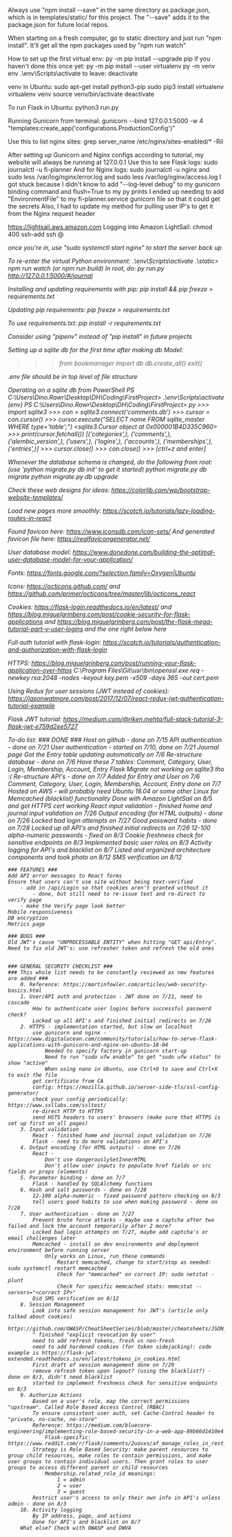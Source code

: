 Always use "npm install --save" in the same directory as package.json, which is in templates/static/ for this project. The "--save" adds it to the package.json for future local repos.

When starting on a fresh computer, go to static directory and just run "npm install". It'll get all the npm packages used by "npm run watch"

How to set up the first virtual env:
py -m pip install --upgrade pip
if you haven't done this once yet: py -m pip install --user virtualenv
py -m venv env
.\env\Scripts\activate
to leave: deactivate

venv in Ubuntu:
sudo apt-get install python3-pip
sudo pip3 install virtualenv 
virtualenv venv 
source venv/bin/activate
deactivate

To run Flask in Ubuntu: python3 run.py

Running Gunicorn from terminal: gunicorn --bind 127.0.0.1:5000 -w 4 "templates:create_app('configurations.ProductionConfig')"

Use this to list nginx sites: grep server_name /etc/nginx/sites-enabled/* -RiI

After setting up Gunicorn and Nginx configs according to tutorial, my website will always be running at 127.0.0.1
Use this to see Flask logs: sudo journalctl -u fi-planner
And for Nginx logs: sudo journalctl -u nginx and sudo less /var/log/nginx/error.log and sudo less /var/log/nginx/access.log
I got stuck because I didn't know to add "--log-level debug" to my gunicorn binding command and flush=True to my py prints
I ended up needing to add "EnvironmentFile" to my fi-planner.service gunicorn file so that it could get the secrets
Also, I had to update my method for pulling user IP's to get it from the Nginx request header

https://lightsail.aws.amazon.com
Logging into Amazon LightSail:
chmod 400 <pem file>
ssh-add <pem file>
ssh <user>@<address>
once you're in, use "sudo systemctl start nginx" to start the server back up

To re-enter the virtual Python environment: .\env\Scripts\activate
.\static> npm run watch (or npm run build)
In root, do: py run.py
http://127.0.0.1:5000/#/journal

Installing and updating requirements with pip:
pip install <package> && pip freeze > requirements.txt

Updating pip requirements:
pip freeze > requirements.txt

To use requirements.txt:
pip install -r requirements.txt

Consider using "pipenv" instead of "pip install" in future projects

Setting up a sqlite db for the first time after making db Model:
>>> from bookmanager import db
>>> db.create_all()
>>> exit()

.env file should be in top level of file structure

Operating on a sqlite db from PowerShell
    PS C:\Users\Dino.Rawr\Desktop\DH\Coding\FirstProject> .\env\Scripts\activate
    (env) PS C:\Users\Dino.Rawr\Desktop\DH\Coding\FirstProject> py
    >>> import sqlite3
    >>> con = sqlite3.connect('comments.db')
    >>> cursor = con.cursor()
    >>> cursor.execute("SELECT name FROM sqlite_master WHERE type='table';")
    <sqlite3.Cursor object at 0x000001B4D335C960>
    >>> print(cursor.fetchall())
    [('categories',), ('comments',), ('alembic_version',), ('users',), ('logins',), ('accounts',), ('memberships',), ('entries',)]
    >>> cursor.close()
    >>> con.close()
    >>> [ctrl+z and enter]

Whenever the database schema is changed, do the following from root: (use 'python migrate.py db init' to get it started)
python migrate.py db migrate
python migrate.py db upgrade

Check these web designs for ideas: https://colorlib.com/wp/bootstrap-website-templates/

Load new pages more smoothly: https://scotch.io/tutorials/lazy-loading-routes-in-react

Found favicon here: https://www.iconsdb.com/icon-sets/
And generated favicon file here: https://realfavicongenerator.net/

User database model: https://www.donedone.com/building-the-optimal-user-database-model-for-your-application/

Fonts: https://fonts.google.com/?selection.family=Oxygen|Ubuntu

Icons: https://octicons.github.com/ and https://github.com/primer/octicons/tree/master/lib/octicons_react

Cookies: https://flask-login.readthedocs.io/en/latest/ 
    and https://blog.miguelgrinberg.com/post/cookie-security-for-flask-applications
    and https://blog.miguelgrinberg.com/post/the-flask-mega-tutorial-part-v-user-logins
    and the one right below here

Full auth tutorial with flask-login: https://scotch.io/tutorials/authentication-and-authorization-with-flask-login

HTTPS: https://blog.miguelgrinberg.com/post/running-your-flask-application-over-https
    C:\Program Files\Git\usr\bin\openssl.exe req -newkey rsa:2048 -nodes -keyout key.pem -x509 -days 365 -out cert.pem

Using Redux for user sessions (JWT instead of cookies): https://jasonwatmore.com/post/2017/12/07/react-redux-jwt-authentication-tutorial-example

Flask JWT tutorial: https://medium.com/@riken.mehta/full-stack-tutorial-3-flask-jwt-e759d2ee5727

To-do list:
    ### DONE ###
    Host on github - done on 7/15
    API authentication - done on 7/21
    User authentication - started on 7/10, done on 7/21
    Journal page
        Got the Entry table updating automatically on 7/6
    Re-structure database - done on 7/6
        Have these 7 tables: Comment, Category, User, Login, Membership, Account, Entry
        Flask Migrate not working on sqlite3 tho :(
    Re-structure API's - done on 7/7
        Added for Entry and User on 7/6
        Comment, Category, User, Login, Membership, Account, Entry done on 7/7
    Hosted on AWS 
        - will probably need Ubuntu 18.04 or some other Linux for Memcached (blacklist) functionality
        Done with Amazon LightSail on 8/5 and got HTTPS cert working
    React input validation - finished home and journal input validation on 7/26
    Output encoding (for HTML outputs) - done on 7/26
    Locked bad login attempts on 7/27
    Good password habits - done on 7/28
    Locked up all API's and finished initial redirects on 7/26
    12-100 alpha-numeric passwords - fixed on 8/3
    Cookie freshness check for sensitive endpoints on 8/3
    Implemented basic user roles on 8/3
    Activity logging for API's and blacklist on 8/7
    Listed and organized architecture components and took photo on 8/12
    SMS verification on 8/12

    ### FEATURES ###
    Add API error messages to React forms
    Ensure that users can't use site without being text-verified
        - add in /api/Login so that cookies aren't granted without it
            - done, but still need to re-issue text and re-direct to verify page
        - make the Verify page look better
    Mobile responsiveness
    DB encryption
    Metrics page

    ### BUGS ###
    Old JWT's cause "UNPROCESSABLE ENTITY" when hitting "GET api/Entry". Need to fix old JWT's: use refresher token and refresh the old ones


    ### GENERAL SECURITY CHECKLIST ###
    ### This whole list needs to be constantly reviewed as new features are added ###
        0. Reference: https://martinfowler.com/articles/web-security-basics.html
        1. User/API auth and protection - JWT done on 7/21, need to cascade
            How to authenticate user logins before successful password check?
            Locked up all API's and finished initial redirects on 7/26
        2. HTTPS - implementation started, but slow on localhost
            use gunicorn and nginx - https://www.digitalocean.com/community/tutorials/how-to-serve-flask-applications-with-gunicorn-and-nginx-on-ubuntu-18-04
                Needed to specify factory in gunicorn start-up
                Need to run "sudo ufw enable" to get "sudo ufw status" to show "active"
                When using nano in Ubuntu, use Ctrl+O to save and Ctrl+X to exit the file
            get certificate from CA
            config: https://mozilla.github.io/server-side-tls/ssl-config-generator/
            check your config periodically: https://www.ssllabs.com/ssltest/
            re-direct HTTP to HTTPS
            send HSTS headers to users' browsers (make sure that HTTPS is set up first on all pages)
        3. Input validation
            React - finished home and journal input validation on 7/26
            Flask - need to do more validations on API's
        4. Output encoding (for HTML outputs) - done on 7/26
            React -
                Don't use dangerouslySetInnerHTML
                Don't allow user inputs to populate href fields or src fields or props (elements)
        5. Parameter binding - done on 7/7
            Flask - handled by SQLAlchemy functions
        6. Hash and salt passwords - done on 7/28
            12-100 alpha-numeric - fixed password pattern checking on 8/3
            tell users good habits to use when making password - done on 7/28
        7. User authentication - done on 7/27
            Prevent brute force attacks - maybe use a captcha after two failed and lock the account temporarily after 2 more?
            Locked bad login attempts on 7/27, maybe add captcha's or email challenges later
            Memcached - install on dev environments and deployment environment before running server
                Only works on Linux, run these commands
                    Restart memcached, change to start/stop as needed: sudo systemctl restart memcached
                    Check for "memcached" on correct IP: sudo netstat -plunt
                    Check for specific memcached stats: memcstat --servers="<correct IP>"
            Did SMS verification on 8/12
        8. Session Management
            Look into safe session management for JWT's (article only talked about cookies)
            https://github.com/OWASP/CheatSheetSeries/blob/master/cheatsheets/JSON_Web_Token_Cheat_Sheet_for_Java.md
            ^ finished "explicit revocation by user"
            need to add refresh tokens, fresh vs non-fresh
            need to add hardened cookies (for token sidejacking): code example is https://flask-jwt-extended.readthedocs.io/en/latest/tokens_in_cookies.html
            First draft of session management done on 7/29
            remove refresh token upon logout? (using the blacklist?) - done on 8/3, didn't need blacklist
            started to implement freshness check for sensitive endpoints on 8/3
        9. Authorize Actions
            Based on a user's role, map the correct permissions "upstream". Called Role Based Access Control (RBAC)
            To ensure consistent user auth, set Cache-Control header to "private, no-cache, no-store"
            Reference: https://medium.com/bluecore-engineering/implementing-role-based-security-in-a-web-app-89b66d1410e4
                Flask-specific: https://www.reddit.com/r/flask/comments/2uovxs/af_manage_roles_in_rest_api/
            Strategy is Role Based Security: make parent resources to group child resources, make roles to contain permissions, and make user groups to contain individual users. Then grant roles to user groups to access different parent or child resources
                Membership.related_role_id meanings:
                    1 = admin
                    2 = user
                    3 = guest
            Restrict user's access to only their own info in API's unless admin - done on 8/3
        10. Activity logging
            By IP address, page, and actions
            Done for API's and blacklist on 8/7
        What else? Check with OWASP and DWVA


